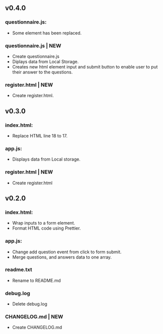 
## v0.4.0

### questionnaire.js:

- Some element has been replaced.

### questionnaire.js | NEW

- Create questionnaire.js
- Diplays data from Local Storage.
- Creates new html element input and submit button to enable user to put their answer to the questions.

### register.html | NEW

- Create register.html.



## v0.3.0

### index.html:

- Replace HTML line 18 to 17.

### app.js:

- Displays data from Local storage.

### register.html | NEW

- Create register.html

## v0.2.0

### index.html:

- Wrap inputs to a form element.
- Format HTML code using Prettier.

### app.js:

- Change add question event from click to form submit.
- Merge questions, and answers data to one array.

### readme.txt

- Rename to README.md

### debug.log

- Delete debug.log

### CHANGELOG.md | NEW

- Create CHANGELOG.md